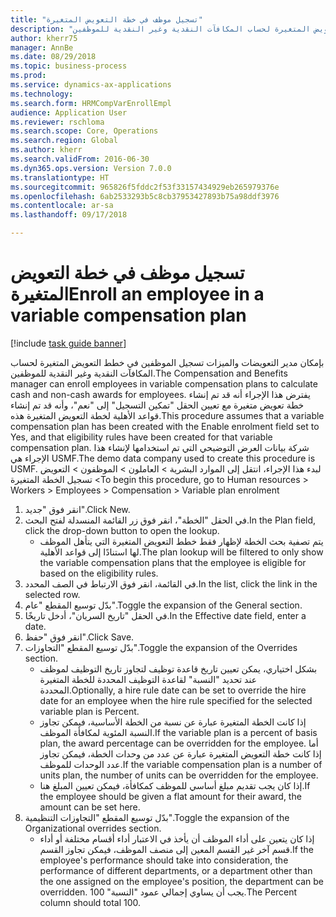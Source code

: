 ```yaml
--- 
title: "تسجيل موظف في خطة التعويض المتغيرة"
description: "بإمكان مدير التعويضات والميزات‬ تسجيل الموظفين في خطط التعويض المتغيرة لحساب المكافآت النقدية وغير النقدية للموظفين."
author: kherr75
manager: AnnBe
ms.date: 08/29/2018
ms.topic: business-process
ms.prod: 
ms.service: dynamics-ax-applications
ms.technology: 
ms.search.form: HRMCompVarEnrollEmpl
audience: Application User
ms.reviewer: rschloma
ms.search.scope: Core, Operations
ms.search.region: Global
ms.author: kherr
ms.search.validFrom: 2016-06-30
ms.dyn365.ops.version: Version 7.0.0
ms.translationtype: HT
ms.sourcegitcommit: 965826f5fddc2f53f33157434929eb265979376e
ms.openlocfilehash: 6ab2533293b5c8cb37953427893b75a98ddf3976
ms.contentlocale: ar-sa
ms.lasthandoff: 09/17/2018

---
```

# <a name="enroll-an-employee-in-a-variable-compensation-plan"></a><span data-ttu-id="6642e-103">تسجيل موظف في خطة التعويض المتغيرة</span><span class="sxs-lookup"><span data-stu-id="6642e-103">Enroll an employee in a variable compensation plan</span></span>

[!include [task guide banner](../../includes/task-guide-banner.md)]

<span data-ttu-id="6642e-104">بإمكان مدير التعويضات والميزات‬ تسجيل الموظفين في خطط التعويض المتغيرة لحساب المكافآت النقدية وغير النقدية للموظفين.</span><span class="sxs-lookup"><span data-stu-id="6642e-104">The Compensation and Benefits manager can enroll employees in variable compensation plans to calculate cash and non-cash awards for employees.</span></span> <span data-ttu-id="6642e-105">يفترض هذا الإجراء أنه قد تم إنشاء خطة تعويض متغيرة مع تعيين الحقل "تمكين التسجيل" إلى "نعم"، وأنه قد تم إنشاء قواعد الأهلية لخطة التعويض المتغيرة هذه.</span><span class="sxs-lookup"><span data-stu-id="6642e-105">This procedure assumes that a variable compensation plan has been created with the Enable enrolment field set to Yes, and that eligibility rules have been created for that variable compensation plan.</span></span> <span data-ttu-id="6642e-106">شركة بيانات العرض التوضيحي التي تم استخدامها لإنشاء هذا الإجراء هي USMF.</span><span class="sxs-lookup"><span data-stu-id="6642e-106">The demo data company used to create this procedure is USMF.</span></span> <span data-ttu-id="6642e-107">لبدء هذا الإجراء، انتقل إلى الموارد البشرية > العاملون‬ > الموظفون > التعويض > تسجيل الخطة المتغيرة</span><span class="sxs-lookup"><span data-stu-id="6642e-107">To begin this procedure, go to Human resources > Workers > Employees > Compensation > Variable plan enrolment</span></span>

1. <span data-ttu-id="6642e-108">انقر فوق "جديد".</span><span class="sxs-lookup"><span data-stu-id="6642e-108">Click New.</span></span>
2. <span data-ttu-id="6642e-109">في الحقل "الخطة"، انقر فوق زر القائمة المنسدلة لفتح البحث.</span><span class="sxs-lookup"><span data-stu-id="6642e-109">In the Plan field, click the drop-down button to open the lookup.</span></span>
    * <span data-ttu-id="6642e-110">يتم تصفية بحث الخطة لإظهار فقط خطط التعويض المتغيرة التي يتأهل الموظف لها استنادًا إلى قواعد الأهلية.</span><span class="sxs-lookup"><span data-stu-id="6642e-110">The plan lookup will be filtered to only show the variable compensation plans that the employee is eligible for based on the eligibility rules.</span></span>  
3. <span data-ttu-id="6642e-111">في القائمة، انقر فوق الارتباط في الصف المحدد.</span><span class="sxs-lookup"><span data-stu-id="6642e-111">In the list, click the link in the selected row.</span></span>
4. <span data-ttu-id="6642e-112">بدّل توسيع المقطع "عام".</span><span class="sxs-lookup"><span data-stu-id="6642e-112">Toggle the expansion of the General section.</span></span>
5. <span data-ttu-id="6642e-113">في الحقل "تاريخ السريان"، أدخل تاريخًا.</span><span class="sxs-lookup"><span data-stu-id="6642e-113">In the Effective date field, enter a date.</span></span>
6. <span data-ttu-id="6642e-114">انقر فوق "حفظ".</span><span class="sxs-lookup"><span data-stu-id="6642e-114">Click Save.</span></span>
7. <span data-ttu-id="6642e-115">بدّل توسيع المقطع "التجاوزات‬".</span><span class="sxs-lookup"><span data-stu-id="6642e-115">Toggle the expansion of the Overrides section.</span></span>
    * <span data-ttu-id="6642e-116">بشكل اختياري، يمكن تعيين تاريخ قاعدة توظيف لتجاوز تاريخ التوظيف لموظف عند تحديد "النسبة‬" لقاعدة التوظيف المحددة للخطة المتغيرة المحددة.</span><span class="sxs-lookup"><span data-stu-id="6642e-116">Optionally, a hire rule date can be set to override the hire date for an employee when the hire rule specified for the selected variable plan is Percent.</span></span>  
    * <span data-ttu-id="6642e-117">إذا كانت الخطة المتغيرة عبارة عن نسبة من الخطة الأساسية، فيمكن تجاوز النسبة المئوية لمكافأة الموظف.</span><span class="sxs-lookup"><span data-stu-id="6642e-117">If the variable plan is a percent of basis plan, the award percentage can be overridden for the employee.</span></span> <span data-ttu-id="6642e-118">أما إذا كانت خطة التعويض المتغيرة عبارة عن عدد من وحدات الخطة، فيمكن تجاوز عدد الوحدات للموظف.</span><span class="sxs-lookup"><span data-stu-id="6642e-118">If the variable compensation plan is a number of units plan, the number of units can be overridden for the employee.</span></span>  
    * <span data-ttu-id="6642e-119">إذا كان يجب تقديم مبلغ أساسي للموظف كمكافأة، فيمكن تعيين المبلغ هنا.</span><span class="sxs-lookup"><span data-stu-id="6642e-119">If the employee should be given a flat amount for their award, the amount can be set here.</span></span>  
8. <span data-ttu-id="6642e-120">بدّل توسيع المقطع "التجاوزات التنظيمية‬".</span><span class="sxs-lookup"><span data-stu-id="6642e-120">Toggle the expansion of the Organizational overrides section.</span></span>
    * <span data-ttu-id="6642e-121">إذا كان يتعين على أداء الموظف أن يأخذ في الاعتبار أداء أقسام مختلفة أو أداء قسم آخر غير القسم المعين إلى منصف الموظف، فيمكن تجاوز القسم.</span><span class="sxs-lookup"><span data-stu-id="6642e-121">If the employee's performance should take into consideration, the performance of different departments, or a department other than the one assigned on the employee's position, the department can be overridden.</span></span> <span data-ttu-id="6642e-122">يجب أن يساوي إجمالي عمود "النسبة" 100.</span><span class="sxs-lookup"><span data-stu-id="6642e-122">The Percent column should total 100.</span></span>  


